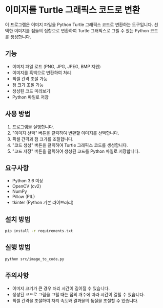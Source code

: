 # 이미지를 Turtle 그래픽스 코드로 변환

이 프로그램은 이미지 파일을 Python Turtle 그래픽스 코드로 변환하는 도구입니다. 선택한 이미지를 점들의 집합으로 변환하여 Turtle 그래픽스로 그릴 수 있는 Python 코드를 생성합니다.

## 기능

- 이미지 파일 로드 (PNG, JPG, JPEG, BMP 지원)
- 이미지를 흑백으로 변환하여 처리
- 픽셀 간격 조절 가능
- 점 크기 조절 가능
- 생성된 코드 미리보기
- Python 파일로 저장

## 사용 방법

1. 프로그램을 실행합니다.
2. "이미지 선택" 버튼을 클릭하여 변환할 이미지를 선택합니다.
3. 픽셀 간격과 점 크기를 조절합니다.
4. "코드 생성" 버튼을 클릭하여 Turtle 그래픽스 코드를 생성합니다.
5. "코드 저장" 버튼을 클릭하여 생성된 코드를 Python 파일로 저장합니다.

## 요구사항

- Python 3.6 이상
- OpenCV (cv2)
- NumPy
- Pillow (PIL)
- tkinter (Python 기본 라이브러리)

## 설치 방법

```bash
pip install -r requirements.txt
```

## 실행 방법

```bash
python src/image_to_code.py
```

## 주의사항

- 이미지 크기가 큰 경우 처리 시간이 길어질 수 있습니다.
- 생성된 코드로 그림을 그릴 때는 점의 개수에 따라 시간이 걸릴 수 있습니다.
- 픽셀 간격을 조절하여 처리 속도와 결과물의 품질을 조절할 수 있습니다.